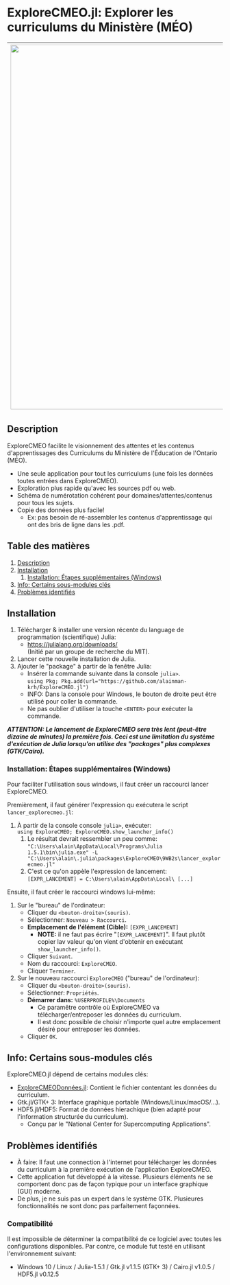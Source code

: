 # ExploreCMEO.jl: Explorer les curriculums du Ministère (MÉO)

| <img src="https://raw.githubusercontent.com/alainman-krh/ExploreCMEODonnees.jl/master/images/ExploreCMEO_fleche.png" width="850"> |
| :---: |

<a name="Description"></a>
## Description

ExploreCMEO facilite le visionnement des attentes et les contenus d'apprentissages des Curriculums du Ministère de l'Éducation de l'Ontario (MÉO).
 - Une seule application pour tout les curriculums (une fois les données toutes entrées dans ExploreCMEO).
 - Exploration plus rapide qu'avec les sources pdf ou web.
 - Schéma de numérotation cohérent pour domaines/attentes/contenus pour tous les sujets.
 - Copie des données plus facile!
   - Ex: pas besoin de ré-assembler les contenus d'apprentissage qui ont des bris de ligne dans les .pdf.

## Table des matières
 1. [Description](#Description)
 1. [Installation](#Installation)
    1. [Installation: Étapes supplémentaires (Windows)](#InstallationWin)
 1. [Info: Certains sous-modules clés](#SousModules)
 1. [Problèmes identifiés](#Problemes)

<a name="Installation"></a>
## Installation
 1. Télécharger & installer une version récente du language de programmation (scientifique) Julia:
    - <https://julialang.org/downloads/></br>
(Initié par un groupe de recherche du MIT).
 1. Lancer cette nouvelle installation de Julia.
 1. Ajouter le "package" à partir de la fenêtre Julia:
    - Insérer la commande suivante dans la console `julia>`.</br>
`using Pkg; Pkg.add(url="https://github.com/alainman-krh/ExploreCMEO.jl")`
    - INFO: Dans la console pour Windows, le bouton de droite peut être utilisé pour coller la commande.
    - Ne pas oublier d'utiliser la touche `<ENTER>` pour exécuter la commande.

***ATTENTION: Le lancement de ExploreCMEO sera très lent (peut-être dizaine de minutes) la première fois. Ceci est une limitation du système d'exécution de Julia lorsqu'on utilise des "packages" plus complexes (GTK/Cairo).***

<a name="InstallationWin"></a>
### Installation: Étapes supplémentaires (Windows)
Pour faciliter l'utilisation sous windows, il faut créer un raccourci lancer ExploreCMEO.

Premièrement, il faut générer l'expression qu exécutera le script `lancer_explorecmeo.jl`:
 1. À partir de la console console `julia>`, exécuter:</br>
`using ExploreCMEO; ExploreCMEO.show_launcher_info()`
    1. Le résultat devrait ressembler un peu comme:</br>
`"C:\Users\alain\AppData\Local\Programs\Julia 1.5.1\bin\julia.exe" -L "C:\Users\alain\.julia\packages\ExploreCMEO\9WB2s\lancer_explorecmeo.jl"`
    1. C'est ce qu'on appèle l'expression de lancement:</br>
`[EXPR_LANCEMENT] = C:\Users\alain\AppData\Local\ [...]`

Ensuite, il faut créer le raccourci windows lui-même:
 1. Sur le "bureau" de l'ordinateur:
    - Cliquer du `<bouton-droite>(souris)`.
    - Sélectionner: `Nouveau > Raccourci`.
    - **Emplacement de l'élément (Cible):** `[EXPR_LANCEMENT]`
      - **NOTE:** il  ne faut pas écrire "`[EXPR_LANCEMENT]`". Il faut plutôt copier lav valeur qu'on vient d'obtenir en exécutant `show_launcher_info()`.
    - Cliquer `Suivant`.
    - Nom du raccourci: `ExploreCMEO`.
    - Cliquer `Terminer`.
 1. Sur le nouveau raccourci `ExploreCMEO` ("bureau" de l'ordinateur):
    - Cliquer du `<bouton-droite>(souris)`.
    - Sélectionner: `Propriétés`.
    - **Démarrer dans:** `%USERPROFILE%\Documents`
      - Ce paramêtre contrôle où ExploreCMEO va télécharger/entreposer les données du curriculum.
      - Il est donc possible de choisir n'importe quel autre emplacement désiré pour entreposer les données.
    - Cliquer `OK`.

<a name="SousModules"></a>
## Info: Certains sous-modules clés
ExploreCMEO.jl dépend de certains modules clés:
 - [ExploreCMEODonnées.jl](https://github.com/alainman-krh/ExploreCMEODonnees.jl): Contient le fichier contentant les données du curriculum.
 - Gtk.jl/GTK+ 3: Interface graphique portable (Windows/Linux/macOS/...).
 - HDF5.jl/HDF5: Format de données hierachique (bien adapté pour l'information structurée du curriculum).
   - Conçu par le "National Center for Supercomputing Applications".

<a name="Problemes"></a>
## Problèmes identifiés
 - À faire: Il faut une connection à l'internet pour télécharger les données du curriculum à la première exécution de l'application ExploreCMEO.
 - Cette application fut développé à la vitesse. Plusieurs éléments ne se comportent donc pas de façon typique pour un interface graphique (GUI) moderne.
 - De plus, je ne suis pas un expert dans le système GTK. Plusieures fonctionnalités ne sont donc pas parfaitement façonnées.

### Compatibilité

Il est impossible de déterminer la compatibilité de ce logiciel avec toutes les configurations disponibles.  Par contre, ce module fut testé en utilisant l'environnement suivant:

- Windows 10 / Linux / Julia-1.5.1 / Gtk.jl v1.1.5 (GTK+ 3) / Cairo.jl v1.0.5 / HDF5.jl v0.12.5
